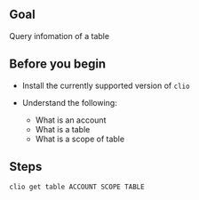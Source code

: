## Goal

Query infomation of a table

## Before you begin

* Install the currently supported version of `clio`

* Understand the following:
  * What is an account
  * What is a table
  * What is a scope of table

## Steps

```sh
clio get table ACCOUNT SCOPE TABLE
```